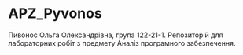 # APZ_Pyvonos
Пивонос Ольга Олександрівна, група 122-21-1. Репозиторій для лабораторних робіт з предмету Аналіз програмного забезпечення.
